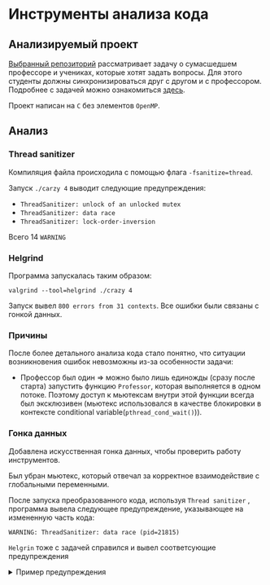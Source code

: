 # Инструменты анализа кода

## Анализируемый проект
[Выбранный репозиторий](https://github.com/renanGit/Crazy-Professor-Synchronization/tree/master) рассматривает задачу о сумасшедшем профессоре и учениках, которые хотят задать вопросы.
Для этого студенты должны синхронизироваться друг с другом и с профессором. Подробнее с задачей можно ознакомиться 
[здесь](https://github.com/renanGit/Crazy-Professor-Synchronization/blob/master/README.md).

Проект написан на `C` без элементов `OpenMP`.

## Анализ
### Thread sanitizer
Компиляция файла происходила с помощью флага `-fsanitize=thread`.

Запуск `./carzy 4` выводит следующие предупреждения:
* `ThreadSanitizer: unlock of an unlocked mutex`
* `ThreadSanitizer: data race`
* `ThreadSanitizer: lock-order-inversion`

Всего 14 `WARNING`

### Helgrind
Программа запускалась таким образом:
```
valgrind --tool=helgrind ./crazy 4
```

Запуск вывел `800 errors from 31 contexts`. Все ошибки были связаны с гонкой данных.

### Причины
После более детального анализа кода стало понятно, что ситуации возникновения ошибок невозможны из-за особенности задачи:
* Профессор был один => можно было лишь единожды (сразу после старта) запустить функцию `Professor`, которая выполняется в одном потоке. Поэтому доступ к мьютексам внутри этой функции всегда был эксклюзивен (мьютекс  использовался в качестве блокировки в контексте conditional variable(`pthread_cond_wait()`)).

### Гонка данных
Добавлена искусственная гонка данных, чтобы проверить работу инструментов. 

Был убран мьютекс, который отвечал за корректное взаимодействие с глобальными переменными.

После запуска преобразованного кода, используя `Thread sanitizer` , программа вывела следующее предупреждение, указывающее на измененную часть кода:
```
WARNING: ThreadSanitizer: data race (pid=21815)
```

`Helgrin` тоже с задачей справился и вывел соответсующие предупреждения

<details><summary>Пример предупреждения</summary>

```
==27303== Possible data race during write of size 4 at 0x10C0CC by thread #4
==27303== Locks held: 1, at address 0x10C220
==27303==    at 0x109825: startStudent (in /home/julia/Crazy-Professor-Synchronization/CPS/crazy)
==27303==    by 0x491E1CE: ??? (in /usr/lib/libc.so.6)
==27303==    by 0x499F503: clone (in /usr/lib/libc.so.6)
==27303== 
==27303== This conflicts with a previous read of size 4 by thread #2
==27303== Locks held: none
==27303==    at 0x10967A: startProfessor (in /home/julia/Crazy-Professor-Synchronization/CPS/crazy)
==27303==    by 0x491E1CE: ??? (in /usr/lib/libc.so.6)
==27303==    by 0x499F503: clone (in /usr/lib/libc.so.6)
==27303==  Address 0x10c0cc is 0 bytes inside data symbol "numStud"
```

</details>
